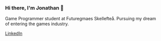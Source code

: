 ### Hi there, I'm Jonathan 👋

Game Programmer student at Futuregmaes Skellefteå. Pursuing my dream of entering the games industry.

[LinkedIn](https://www.linkedin.com/in/jonathan-isaksson-7a56421a4/)
<!--
**Tignaltus/Tignaltus** is a ✨ _special_ ✨ repository because its `README.md` (this file) appears on your GitHub profile.

Here are some ideas to get you started:

- 🔭 I’m currently working on ...
- 🌱 I’m currently learning ...
- 👯 I’m looking to collaborate on ...
- 🤔 I’m looking for help with ...
- 💬 Ask me about ...
- 📫 How to reach me: ...
- 😄 Pronouns: ...
- ⚡ Fun fact: ...
-->
